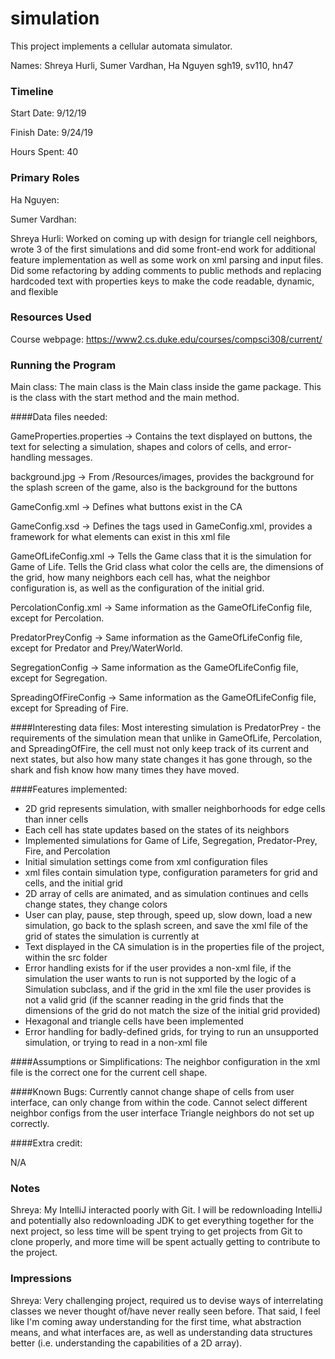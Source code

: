 simulation
====

This project implements a cellular automata simulator.

Names: Shreya Hurli, Sumer Vardhan, Ha Nguyen
sgh19, sv110, hn47

### Timeline

Start Date: 9/12/19

Finish Date: 9/24/19

Hours Spent: 40

### Primary Roles
Ha Nguyen: 

Sumer Vardhan:

Shreya Hurli: Worked on coming up with design for triangle cell neighbors, 
wrote 3 of the first simulations and did some front-end work for additional feature implementation
as well as some work on xml parsing and input files. Did some refactoring by adding comments to public methods and 
replacing hardcoded text with properties keys to make the code readable, dynamic, and flexible


### Resources Used
Course webpage: https://www2.cs.duke.edu/courses/compsci308/current/

### Running the Program

Main class: The main class is the Main class inside the game package. This is the class with the start 
method and the main method.

####Data files needed: 

GameProperties.properties -> Contains the text displayed on buttons, the text for selecting a simulation, shapes and 
colors of cells, and error-handling messages.

background.jpg -> From /Resources/images, provides the background for the splash screen
of the game, also is the background for the buttons

GameConfig.xml -> Defines what buttons exist in the CA

GameConfig.xsd -> Defines the tags used in GameConfig.xml, provides a framework for what elements can exist in
this xml file

GameOfLifeConfig.xml -> Tells the Game class that it is the simulation for Game of Life. Tells the Grid
class what color the cells are, the dimensions of the grid, how many neighbors each cell has, what the
neighbor configuration is, as well as the configuration of the initial grid. 

PercolationConfig.xml -> Same information as the GameOfLifeConfig file, except for Percolation.

PredatorPreyConfig -> Same information as the GameOfLifeConfig file, except for Predator and Prey/WaterWorld.

SegregationConfig -> Same information as the GameOfLifeConfig file, except for Segregation.

SpreadingOfFireConfig -> Same information as the GameOfLifeConfig file, except for Spreading of Fire.

####Interesting data files:
Most interesting simulation is PredatorPrey - the requirements of the simulation mean that unlike in GameOfLife, Percolation,
and SpreadingOfFire, the cell must not only keep track of its current and next states, but also how many state changes it 
has gone through, so the shark and fish know how many times they have moved.

####Features implemented:

* 2D grid represents simulation, with smaller neighborhoods for edge cells
than inner cells
* Each cell has state updates based on the states of its neighbors
* Implemented simulations for Game of Life, Segregation, Predator-Prey, Fire, and
Percolation
* Initial simulation settings come from xml configuration files 
* xml files contain simulation type, configuration parameters for grid and cells, 
and the initial grid
* 2D array of cells are animated, and as simulation continues and cells change states,
they change colors 
* User can play, pause, step through, speed up, slow down, load a new simulation,
go back to the splash screen, and save the xml file of the grid of states the simulation is currently at
* Text displayed in the CA simulation is in the properties file of the project, within the src folder
* Error handling exists for if the user provides a non-xml file, if the simulation the user wants to run
is not supported by the logic of a Simulation subclass, and if the grid in the xml file the user provides is not a valid grid (if the scanner reading in 
the grid finds that the dimensions of the grid do not match the size of the initial grid provided)
* Hexagonal and triangle cells have been implemented
* Error handling for badly-defined grids, for trying to run an unsupported simulation, or trying to read in a non-xml file

####Assumptions or Simplifications:
The neighbor configuration in the xml file is the correct one for the current cell shape.

####Known Bugs:
Currently cannot change shape of cells from user interface, can only change from within the code. 
Cannot select different neighbor configs from the user interface
Triangle neighbors do not set up correctly. 

####Extra credit:

N/A

### Notes

Shreya: My IntelliJ interacted poorly with Git. I will be redownloading IntelliJ and potentially also redownloading JDK
to get everything together for the next project, so less time will be spent trying to get projects from Git to clone
properly, and more time will be spent actually getting to contribute to the project. 

### Impressions

Shreya: Very challenging project, required us to devise ways of interrelating classes we never thought of/have never 
really seen before. That said, I feel like I'm coming away understanding for the first time, what abstraction means, and
what interfaces are, as well as understanding data structures better (i.e. understanding the capabilities of a 2D array).

